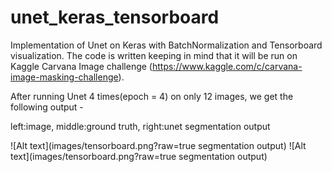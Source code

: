 # unet_keras_tensorboard

Implementation of Unet on Keras with BatchNormalization and Tensorboard visualization. 
The code is written keeping in mind that it will be run on Kaggle Carvana Image challenge (https://www.kaggle.com/c/carvana-image-masking-challenge).


After running Unet 4 times(epoch = 4) on only 12 images, we get the following output - 

left:image, middle:ground truth, right:unet segmentation output

![Alt text](images/tensorboard.png?raw=true segmentation output) ![Alt text](images/tensorboard.png?raw=true segmentation output)
